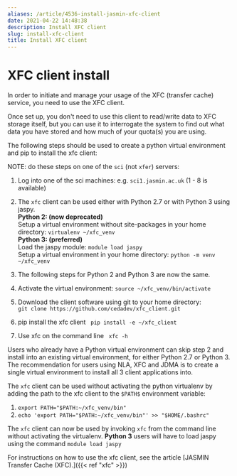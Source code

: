 ```yaml
---
aliases: /article/4536-install-jasmin-xfc-client
date: 2021-04-22 14:48:38
description: Install XFC client
slug: install-xfc-client
title: Install XFC client
---
```


# XFC client install

In order to initiate and manage your usage of the XFC (transfer cache)
service, you need to use the XFC client.

Once set up, you don't need to use this client to read/write data to XFC
storage itself, but you can use it to interrogate the system to find out what
data you have stored and how much of your quota(s) you are using.

The following steps should be used to create a python virtual environment and
pip to install the xfc client:

NOTE: do these steps on one of the `sci` (not `xfer`) servers:

  1. Log into one of the sci machines: e.g. `sci1.jasmin.ac.uk` (1 - 8 is available)
  2. The `xfc` client can be used either with Python 2.7 or with Python 3 using jaspy.  
**Python 2: (now deprecated)**  
Setup a virtual environment without site-packages in your home directory: `
virtualenv ~/xfc_venv `  
**Python 3: (preferred)**  
Load the jaspy module: `module load jaspy`  
Setup a virtual environment in your home directory: ` python -m venv
~/xfc_venv `

  3. The following steps for Python 2 and Python 3 are now the same.
  4. Activate the virtual environment: ` source ~/xfc_venv/bin/activate `
  5. Download the client software using git to your home directory:  
`git clone https://github.com/cedadev/xfc_client.git`

  6. pip install the xfc client ` pip install -e ~/xfc_client`
  7. Use xfc on the command line ` xfc -h`

Users who already have a Python virtual environment can skip step 2 and
install into an existing virtual environment, for either Python 2.7 or Python
3. The recommendation for users using NLA, XFC and JDMA is to create a single
virtual environment to install all 3 client applications into.

The `xfc` client can be used without activating the python virtualenv by
adding the path to the xfc client to the `$PATH$` environment variable:

  1. ` export PATH="$PATH:~/xfc_venv/bin" `
  2. ` echo 'export PATH="$PATH:~/xfc_venv/bin"' >> "$HOME/.bashrc" `

The `xfc` client can now be used by invoking `xfc` from the command line
without activating the virtualenv. **Python 3** users will have to load jaspy
using the command `module load jaspy`

For instructions on how to use the xfc client, see the article [JASMIN
Transfer Cache (XFC).]({{< ref "xfc" >}})


